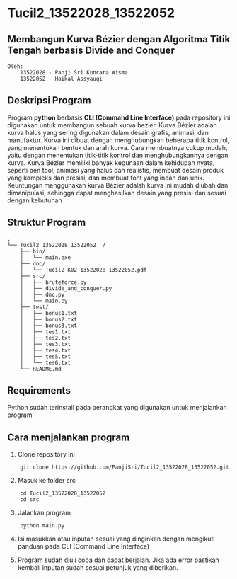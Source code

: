 # Tucil2_13522028_13522052

## Membangun Kurva Bézier dengan Algoritma Titik Tengah berbasis Divide and Conquer

```
Oleh:
    13522028 - Panji Sri Kuncara Wisma
    13522052 - Haikal Assyauqi
```

## Deskripsi Program

Program **python** berbasis **CLI (Command Line Interface)** pada repository ini digunakan untuk membangun sebuah kurva bezier. Kurva Bézier adalah kurva halus yang sering digunakan dalam desain grafis, animasi,
dan manufaktur. Kurva ini dibuat dengan menghubungkan beberapa titik kontrol, yang
menentukan bentuk dan arah kurva. Cara membuatnya cukup mudah, yaitu dengan
menentukan titik-titik kontrol dan menghubungkannya dengan kurva. Kurva Bézier memiliki
banyak kegunaan dalam kehidupan nyata, seperti pen tool, animasi yang halus dan realistis,
membuat desain produk yang kompleks dan presisi, dan membuat font yang indah dan unik.
Keuntungan menggunakan kurva Bézier adalah kurva ini mudah diubah dan dimanipulasi,
sehingga dapat menghasilkan desain yang presisi dan sesuai dengan kebutuhan

## Struktur Program
```
.
└── Tucil2_13522028_13522052  /
    ├── bin/
    │   └── main.exe
    ├── doc/
    │   └── Tucil2_K02_13522028_13522052.pdf
    ├── src/
    │   ├── bruteforce.py
    │   ├── divide_and_conquer.py
    │   ├── dnc.py
    │   └── main.py
    ├── test/
    │   ├── bonus1.txt
    │   ├── bonus2.txt
    │   ├── bonus3.txt
    │   ├── tes1.txt
    │   ├── tes2.txt
    │   ├── tes3.txt
    │   ├── tes4.txt
    │   ├── tes5.txt
    │   └── tes6.txt
    └── README.md
```

## Requirements

Python sudah terinstall pada perangkat yang digunakan untuk menjalankan program

## Cara menjalankan program

1. Clone repository ini
```
    git clone https://github.com/PanjiSri/Tucil2_13522028_13522052.git
```
2. Masuk ke folder src

```
    cd Tucil2_13522028_13522052
    cd src
```
3. Jalankan program
```
    python main.py
```
4. Isi masukkan atau inputan sesuai yang dinginkan dengan mengikuti panduan pada CLI (Command Line Interface)

5. Program sudah diuji coba dan dapat berjalan. Jika ada error pastikan kembali inputan sudah sesuai petunjuk yang diberikan.

